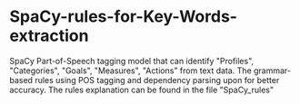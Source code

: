# SpaCy-rules-for-Key-Words-extraction
SpaCy Part-of-Speech tagging model that can identify "Profiles", "Categories", "Goals", "Measures", "Actions" from text data. 
The grammar-based rules using POS tagging and dependency parsing upon for better accuracy.
The rules explanation can be found in the file "SpaCy_rules"
